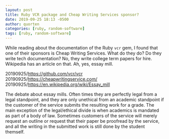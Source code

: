 ```yaml
---
layout: post
title: Ruby VCR package and Cheap Writing Services sponsor?
date: 2019-09-25 18:13 -0500
author: quorten
categories: [ruby, random-software]
tags: [ruby, random-software]
---
```


While reading about the documentation of the Ruby `vcr` gem, I found
that one of their sponsors is Cheap Writing Services.  What do they
do?  Do they write tech documentation?  No, they write college term
papers for hire.  Wikipedia has an article on that.  Ah, yes, essay
mill.

20190925/https://github.com/vcr/vcr  
20190925/https://cheapwritingservice.com/  
20190925/https://en.wikipedia.org/wiki/Essay_mill

The debate about essay mills.  Often times they are perfectly legal
from a legal standpoint, and they are only unethical from an academic
standpoint if the customer of the service submits the resulting work
for a grade.  The main exception of the legal/ethical divide is when
academics is mandated as part of a body of law.  Sometimes customers
of the service will merely request an outline or request that their
paper be proofread by the service, and all the writing in the
submitted work is still done by the student themself.
